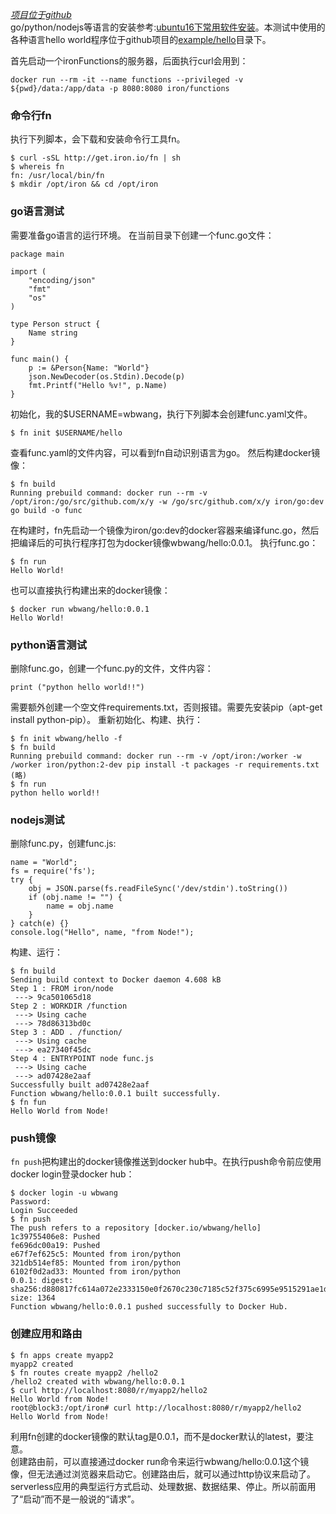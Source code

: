 *[项目位于github](https://github.com/iron-io/functions)*  
go/python/nodejs等语言的安装参考:[ubuntu16下常用软件安装](ubuntu16下常用软件安装)。本测试中使用的各种语言hello world程序位于github项目的[example/hello](https://github.com/iron-io/functions/tree/master/examples/hello)目录下。

首先启动一个ironFunctions的服务器，后面执行curl会用到：
```
docker run --rm -it --name functions --privileged -v ${pwd}/data:/app/data -p 8080:8080 iron/functions
```
### 命令行fn
执行下列脚本，会下载和安装命令行工具fn。
```
$ curl -sSL http://get.iron.io/fn | sh
$ whereis fn
fn: /usr/local/bin/fn
$ mkdir /opt/iron && cd /opt/iron
```
### go语言测试
需要准备go语言的运行环境。
在当前目录下创建一个func.go文件：
```
package main

import (
    "encoding/json"
    "fmt"
    "os"
)

type Person struct {
    Name string
}

func main() {
    p := &Person{Name: "World"}
    json.NewDecoder(os.Stdin).Decode(p)
    fmt.Printf("Hello %v!", p.Name)
}
```
初始化，我的$USERNAME=wbwang，执行下列脚本会创建func.yaml文件。
```
$ fn init $USERNAME/hello
```
查看func.yaml的文件内容，可以看到fn自动识别语言为go。
然后构建docker镜像：
```
$ fn build
Running prebuild command: docker run --rm -v /opt/iron:/go/src/github.com/x/y -w /go/src/github.com/x/y iron/go:dev go build -o func
```
在构建时，fn先启动一个镜像为iron/go:dev的docker容器来编译func.go，然后把编译后的可执行程序打包为docker镜像wbwang/hello:0.0.1。
执行func.go：
```
$ fn run
Hello World!
```
也可以直接执行构建出来的docker镜像：
```
$ docker run wbwang/hello:0.0.1
Hello World!
```
### python语言测试
删除func.go，创建一个func.py的文件，文件内容：
```
print ("python hello world!!")
```
需要额外创建一个空文件requirements.txt，否则报错。需要先安装pip（apt-get install python-pip）。
重新初始化、构建、执行：
```
$ fn init wbwang/hello -f
$ fn build
Running prebuild command: docker run --rm -v /opt/iron:/worker -w /worker iron/python:2-dev pip install -t packages -r requirements.txt
(略)
$ fn run
python hello world!!
```
### nodejs测试
删除func.py，创建func.js:
```
name = "World";
fs = require('fs');
try {
	obj = JSON.parse(fs.readFileSync('/dev/stdin').toString())
	if (obj.name != "") {
		name = obj.name
	}
} catch(e) {}
console.log("Hello", name, "from Node!");
```
构建、运行：
```
$ fn build
Sending build context to Docker daemon 4.608 kB
Step 1 : FROM iron/node
 ---> 9ca501065d18
Step 2 : WORKDIR /function
 ---> Using cache
 ---> 78d86313bd0c
Step 3 : ADD . /function/
 ---> Using cache
 ---> ea27340f45dc
Step 4 : ENTRYPOINT node func.js
 ---> Using cache
 ---> ad07428e2aaf
Successfully built ad07428e2aaf
Function wbwang/hello:0.0.1 built successfully.
$ fn fun
Hello World from Node!
```
### push镜像
```fn push```把构建出的docker镜像推送到docker hub中。在执行push命令前应使用docker login登录docker hub：
```
$ docker login -u wbwang
Password:
Login Succeeded
$ fn push
The push refers to a repository [docker.io/wbwang/hello]
1c39755406e8: Pushed
fe696dc00a19: Pushed
e67f7ef625c5: Mounted from iron/python
321db514ef85: Mounted from iron/python
6102f0d2ad33: Mounted from iron/python
0.0.1: digest: sha256:d880817fc614a072e2333150e0f2670c230c7185c52f375c6995e9515291ae1d size: 1364
Function wbwang/hello:0.0.1 pushed successfully to Docker Hub.
```
### 创建应用和路由
```
$ fn apps create myapp2
myapp2 created
$ fn routes create myapp2 /hello2
/hello2 created with wbwang/hello:0.0.1
$ curl http://localhost:8080/r/myapp2/hello2
Hello World from Node!
root@block3:/opt/iron# curl http://localhost:8080/r/myapp2/hello2
Hello World from Node!
```
利用fn创建的docker镜像的默认tag是0.0.1，而不是docker默认的latest，要注意。  
创建路由前，可以直接通过docker run命令来运行wbwang/hello:0.0.1这个镜像，但无法通过浏览器来启动它。创建路由后，就可以通过http协议来启动了。serverless应用的典型运行方式启动、处理数据、数据结果、停止。所以前面用了“启动”而不是一般说的“请求”。  